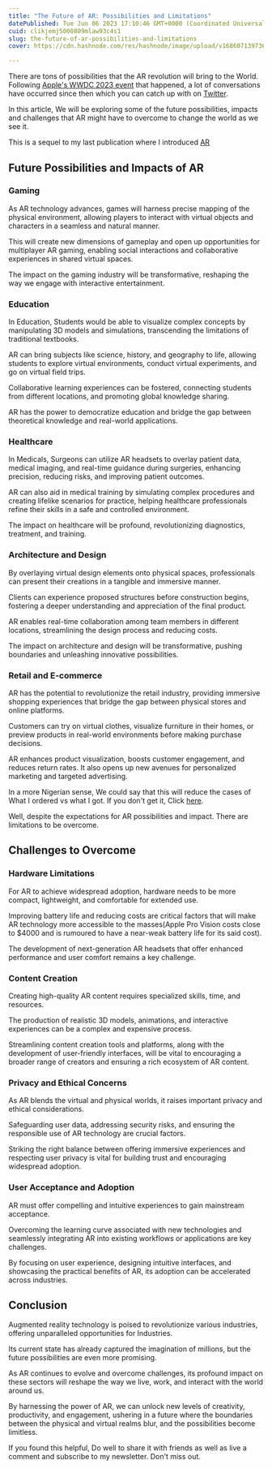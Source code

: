 ```yaml
---
title: "The Future of AR: Possibilities and Limitations"
datePublished: Tue Jun 06 2023 17:10:46 GMT+0000 (Coordinated Universal Time)
cuid: clikjemj5000809mlaw93c4s1
slug: the-future-of-ar-possibilities-and-limitations
cover: https://cdn.hashnode.com/res/hashnode/image/upload/v1686071397369/cfcdee8c-a2fa-49db-afea-b5fcf9ee9bf2.png

---
```


There are tons of possibilities that the AR revolution will bring to the World. Following [Apple's WWDC 2023 event](https://www.youtube.com/watch?v=GYkq9Rgoj8E) that happened, a lot of conversations have occurred since then which you can catch up with on [Twitter](https://twitter.com/hashtag/WWDC23).

In this article, We will be exploring some of the future possibilities, impacts and challenges that AR might have to overcome to change the world as we see it.

This is a sequel to my last publication where I introduced [AR](https://notes.ashimi0x.xyz/augmented-reality-the-virtual-world-of-possibilities)

## Future Possibilities and Impacts of AR

### Gaming

As AR technology advances, games will harness precise mapping of the physical environment, allowing players to interact with virtual objects and characters in a seamless and natural manner.

This will create new dimensions of gameplay and open up opportunities for multiplayer AR gaming, enabling social interactions and collaborative experiences in shared virtual spaces.

The impact on the gaming industry will be transformative, reshaping the way we engage with interactive entertainment.

### Education

In Education, Students would be able to visualize complex concepts by manipulating 3D models and simulations, transcending the limitations of traditional textbooks.

AR can bring subjects like science, history, and geography to life, allowing students to explore virtual environments, conduct virtual experiments, and go on virtual field trips.

Collaborative learning experiences can be fostered, connecting students from different locations, and promoting global knowledge sharing.

AR has the power to democratize education and bridge the gap between theoretical knowledge and real-world applications.

### Healthcare

In Medicals, Surgeons can utilize AR headsets to overlay patient data, medical imaging, and real-time guidance during surgeries, enhancing precision, reducing risks, and improving patient outcomes.

AR can also aid in medical training by simulating complex procedures and creating lifelike scenarios for practice, helping healthcare professionals refine their skills in a safe and controlled environment.

The impact on healthcare will be profound, revolutionizing diagnostics, treatment, and training.

### Architecture and Design

By overlaying virtual design elements onto physical spaces, professionals can present their creations in a tangible and immersive manner.

Clients can experience proposed structures before construction begins, fostering a deeper understanding and appreciation of the final product.

AR enables real-time collaboration among team members in different locations, streamlining the design process and reducing costs.

The impact on architecture and design will be transformative, pushing boundaries and unleashing innovative possibilities.

### Retail and E-commerce

AR has the potential to revolutionize the retail industry, providing immersive shopping experiences that bridge the gap between physical stores and online platforms.

Customers can try on virtual clothes, visualize furniture in their homes, or preview products in real-world environments before making purchase decisions.

AR enhances product visualization, boosts customer engagement, and reduces return rates. It also opens up new avenues for personalized marketing and targeted advertising.

In a more Nigerian sense, We could say that this will reduce the cases of What I ordered vs what I got. If you don't get it, Click [here](https://twitter.com/search?q=What%20I%20ordered%20vs%20what%20I%20got&src=typed_query).

Well, despite the expectations for AR possibilities and impact. There are limitations to be overcome.

## Challenges to Overcome

### Hardware Limitations

For AR to achieve widespread adoption, hardware needs to be more compact, lightweight, and comfortable for extended use.

Improving battery life and reducing costs are critical factors that will make AR technology more accessible to the masses(Apple Pro Vision costs close to $4000 and is rumoured to have a near-weak battery life for its said cost).

The development of next-generation AR headsets that offer enhanced performance and user comfort remains a key challenge.

### Content Creation

Creating high-quality AR content requires specialized skills, time, and resources.

The production of realistic 3D models, animations, and interactive experiences can be a complex and expensive process.

Streamlining content creation tools and platforms, along with the development of user-friendly interfaces, will be vital to encouraging a broader range of creators and ensuring a rich ecosystem of AR content.

### Privacy and Ethical Concerns

As AR blends the virtual and physical worlds, it raises important privacy and ethical considerations.

Safeguarding user data, addressing security risks, and ensuring the responsible use of AR technology are crucial factors.

Striking the right balance between offering immersive experiences and respecting user privacy is vital for building trust and encouraging widespread adoption.

### User Acceptance and Adoption

AR must offer compelling and intuitive experiences to gain mainstream acceptance.

Overcoming the learning curve associated with new technologies and seamlessly integrating AR into existing workflows or applications are key challenges.

By focusing on user experience, designing intuitive interfaces, and showcasing the practical benefits of AR, its adoption can be accelerated across industries.

## Conclusion

Augmented reality technology is poised to revolutionize various industries, offering unparalleled opportunities for Industries.

Its current state has already captured the imagination of millions, but the future possibilities are even more promising.

As AR continues to evolve and overcome challenges, its profound impact on these sectors will reshape the way we live, work, and interact with the world around us.

By harnessing the power of AR, we can unlock new levels of creativity, productivity, and engagement, ushering in a future where the boundaries between the physical and virtual realms blur, and the possibilities become limitless.

If you found this helpful, Do well to share it with friends as well as live a comment and subscribe to my newsletter. Don't miss out.
